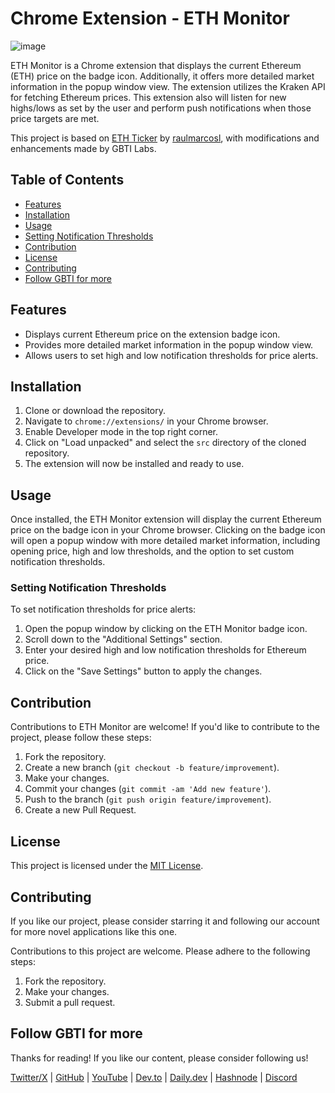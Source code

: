 
# Chrome Extension - ETH Monitor

![image](https://github.com/gbti-labs/chrome-extension-eth-monitor/assets/125175036/61e30349-703d-4e8d-b2e3-1a34f41e61da)

ETH Monitor is a Chrome extension that displays the current Ethereum (ETH) price on the badge icon. Additionally, it offers more detailed market information in the popup window view. The extension utilizes the Kraken API for fetching Ethereum prices. This extension also will listen for new highs/lows as set by the user and perform push notifications when those price targets are met. 

This project is based on [ETH Ticker](https://github.com/raulmarcosl/eth-ticker) by [raulmarcosl](https://github.com/raulmarcosl), with modifications and enhancements made by GBTI Labs.

## Table of Contents

- [Features](#features)
- [Installation](#installation)
- [Usage](#usage)
- [Setting Notification Thresholds](#setting-notification-thresholds)
- [Contribution](#contribution)
- [License](#license)
- [Contributing](#contributing)
- [Follow GBTI for more](#follow-gbti-for-more)

## Features

- Displays current Ethereum price on the extension badge icon.
- Provides more detailed market information in the popup window view.
- Allows users to set high and low notification thresholds for price alerts.

## Installation

1. Clone or download the repository.
2. Navigate to `chrome://extensions/` in your Chrome browser.
3. Enable Developer mode in the top right corner.
4. Click on "Load unpacked" and select the `src` directory of the cloned repository.
5. The extension will now be installed and ready to use.

## Usage

Once installed, the ETH Monitor extension will display the current Ethereum price on the badge icon in your Chrome browser. Clicking on the badge icon will open a popup window with more detailed market information, including opening price, high and low thresholds, and the option to set custom notification thresholds.

### Setting Notification Thresholds

To set notification thresholds for price alerts:
1. Open the popup window by clicking on the ETH Monitor badge icon.
2. Scroll down to the "Additional Settings" section.
3. Enter your desired high and low notification thresholds for Ethereum price.
4. Click on the "Save Settings" button to apply the changes.

## Contribution

Contributions to ETH Monitor are welcome! If you'd like to contribute to the project, please follow these steps:

1. Fork the repository.
2. Create a new branch (`git checkout -b feature/improvement`).
3. Make your changes.
4. Commit your changes (`git commit -am 'Add new feature'`).
5. Push to the branch (`git push origin feature/improvement`).
6. Create a new Pull Request.

## License

This project is licensed under the [MIT License](LICENSE).

## Contributing

If you like our project, please consider starring it and following our account for more novel applications like this one.

Contributions to this project are welcome. Please adhere to the following steps:
1. Fork the repository.
2. Make your changes.
3. Submit a pull request.

## Follow GBTI for more

Thanks for reading! If you like our content, please consider following us!

[Twitter/X](https://twitter.com/gbtilabs) | [GitHub](https://github.com/gbti-labs) | [YouTube](https://www.youtube.com/channel/UCh4FjB6r4oWQW-QFiwqv-UA) | [Dev.to](https://dev.to/gbti) | [Daily.dev](https://dly.to/zfCriM6JfRF) | [Hashnode](https://gbti.hashnode.dev/) | [Discord](https://gbti.io)
